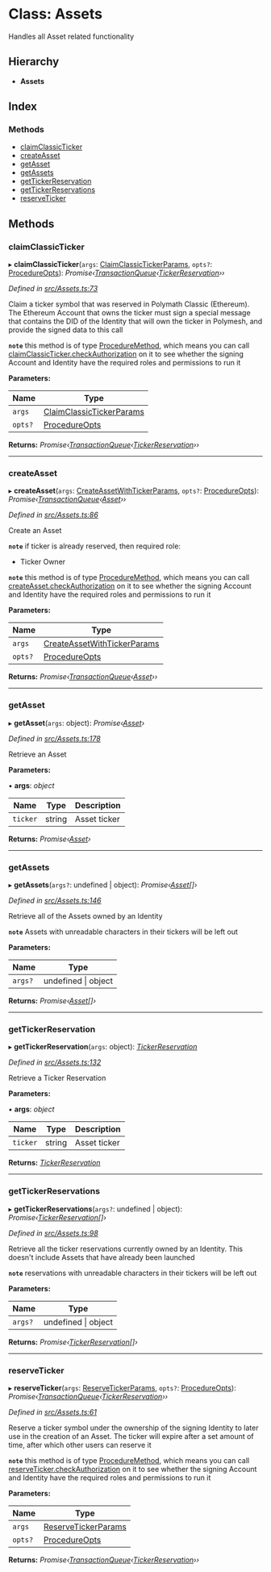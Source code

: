 # Class: Assets

Handles all Asset related functionality

## Hierarchy

* **Assets**

## Index

### Methods

* [claimClassicTicker](assets.md#claimclassicticker)
* [createAsset](assets.md#createasset)
* [getAsset](assets.md#getasset)
* [getAssets](assets.md#getassets)
* [getTickerReservation](assets.md#gettickerreservation)
* [getTickerReservations](assets.md#gettickerreservations)
* [reserveTicker](assets.md#reserveticker)

## Methods

###  claimClassicTicker

▸ **claimClassicTicker**(`args`: [ClaimClassicTickerParams](../interfaces/claimclassictickerparams.md), `opts?`: [ProcedureOpts](../interfaces/procedureopts.md)): *Promise‹[TransactionQueue](transactionqueue.md)‹[TickerReservation](tickerreservation.md)››*

*Defined in [src/Assets.ts:73](https://github.com/PolymathNetwork/polymesh-sdk/blob/31a16a34/src/Assets.ts#L73)*

Claim a ticker symbol that was reserved in Polymath Classic (Ethereum). The Ethereum Account
  that owns the ticker must sign a special message that contains the DID of the Identity that will own the ticker
  in Polymesh, and provide the signed data to this call

**`note`** this method is of type [ProcedureMethod](../interfaces/proceduremethod.md), which means you can call [claimClassicTicker.checkAuthorization](../interfaces/proceduremethod.md#checkauthorization)
  on it to see whether the signing Account and Identity have the required roles and permissions to run it

**Parameters:**

Name | Type |
------ | ------ |
`args` | [ClaimClassicTickerParams](../interfaces/claimclassictickerparams.md) |
`opts?` | [ProcedureOpts](../interfaces/procedureopts.md) |

**Returns:** *Promise‹[TransactionQueue](transactionqueue.md)‹[TickerReservation](tickerreservation.md)››*

___

###  createAsset

▸ **createAsset**(`args`: [CreateAssetWithTickerParams](../interfaces/createassetwithtickerparams.md), `opts?`: [ProcedureOpts](../interfaces/procedureopts.md)): *Promise‹[TransactionQueue](transactionqueue.md)‹[Asset](asset.md)››*

*Defined in [src/Assets.ts:86](https://github.com/PolymathNetwork/polymesh-sdk/blob/31a16a34/src/Assets.ts#L86)*

Create an Asset

**`note`** if ticker is already reserved, then required role:
  - Ticker Owner

**`note`** this method is of type [ProcedureMethod](../interfaces/proceduremethod.md), which means you can call [createAsset.checkAuthorization](../interfaces/proceduremethod.md#checkauthorization)
  on it to see whether the signing Account and Identity have the required roles and permissions to run it

**Parameters:**

Name | Type |
------ | ------ |
`args` | [CreateAssetWithTickerParams](../interfaces/createassetwithtickerparams.md) |
`opts?` | [ProcedureOpts](../interfaces/procedureopts.md) |

**Returns:** *Promise‹[TransactionQueue](transactionqueue.md)‹[Asset](asset.md)››*

___

###  getAsset

▸ **getAsset**(`args`: object): *Promise‹[Asset](asset.md)›*

*Defined in [src/Assets.ts:178](https://github.com/PolymathNetwork/polymesh-sdk/blob/31a16a34/src/Assets.ts#L178)*

Retrieve an Asset

**Parameters:**

▪ **args**: *object*

Name | Type | Description |
------ | ------ | ------ |
`ticker` | string | Asset ticker  |

**Returns:** *Promise‹[Asset](asset.md)›*

___

###  getAssets

▸ **getAssets**(`args?`: undefined | object): *Promise‹[Asset](asset.md)[]›*

*Defined in [src/Assets.ts:146](https://github.com/PolymathNetwork/polymesh-sdk/blob/31a16a34/src/Assets.ts#L146)*

Retrieve all of the Assets owned by an Identity

**`note`** Assets with unreadable characters in their tickers will be left out

**Parameters:**

Name | Type |
------ | ------ |
`args?` | undefined &#124; object |

**Returns:** *Promise‹[Asset](asset.md)[]›*

___

###  getTickerReservation

▸ **getTickerReservation**(`args`: object): *[TickerReservation](tickerreservation.md)*

*Defined in [src/Assets.ts:132](https://github.com/PolymathNetwork/polymesh-sdk/blob/31a16a34/src/Assets.ts#L132)*

Retrieve a Ticker Reservation

**Parameters:**

▪ **args**: *object*

Name | Type | Description |
------ | ------ | ------ |
`ticker` | string | Asset ticker  |

**Returns:** *[TickerReservation](tickerreservation.md)*

___

###  getTickerReservations

▸ **getTickerReservations**(`args?`: undefined | object): *Promise‹[TickerReservation](tickerreservation.md)[]›*

*Defined in [src/Assets.ts:98](https://github.com/PolymathNetwork/polymesh-sdk/blob/31a16a34/src/Assets.ts#L98)*

Retrieve all the ticker reservations currently owned by an Identity. This doesn't include Assets that
  have already been launched

**`note`** reservations with unreadable characters in their tickers will be left out

**Parameters:**

Name | Type |
------ | ------ |
`args?` | undefined &#124; object |

**Returns:** *Promise‹[TickerReservation](tickerreservation.md)[]›*

___

###  reserveTicker

▸ **reserveTicker**(`args`: [ReserveTickerParams](../interfaces/reservetickerparams.md), `opts?`: [ProcedureOpts](../interfaces/procedureopts.md)): *Promise‹[TransactionQueue](transactionqueue.md)‹[TickerReservation](tickerreservation.md)››*

*Defined in [src/Assets.ts:61](https://github.com/PolymathNetwork/polymesh-sdk/blob/31a16a34/src/Assets.ts#L61)*

Reserve a ticker symbol under the ownership of the signing Identity to later use in the creation of an Asset.
  The ticker will expire after a set amount of time, after which other users can reserve it

**`note`** this method is of type [ProcedureMethod](../interfaces/proceduremethod.md), which means you can call [reserveTicker.checkAuthorization](../interfaces/proceduremethod.md#checkauthorization)
  on it to see whether the signing Account and Identity have the required roles and permissions to run it

**Parameters:**

Name | Type |
------ | ------ |
`args` | [ReserveTickerParams](../interfaces/reservetickerparams.md) |
`opts?` | [ProcedureOpts](../interfaces/procedureopts.md) |

**Returns:** *Promise‹[TransactionQueue](transactionqueue.md)‹[TickerReservation](tickerreservation.md)››*

